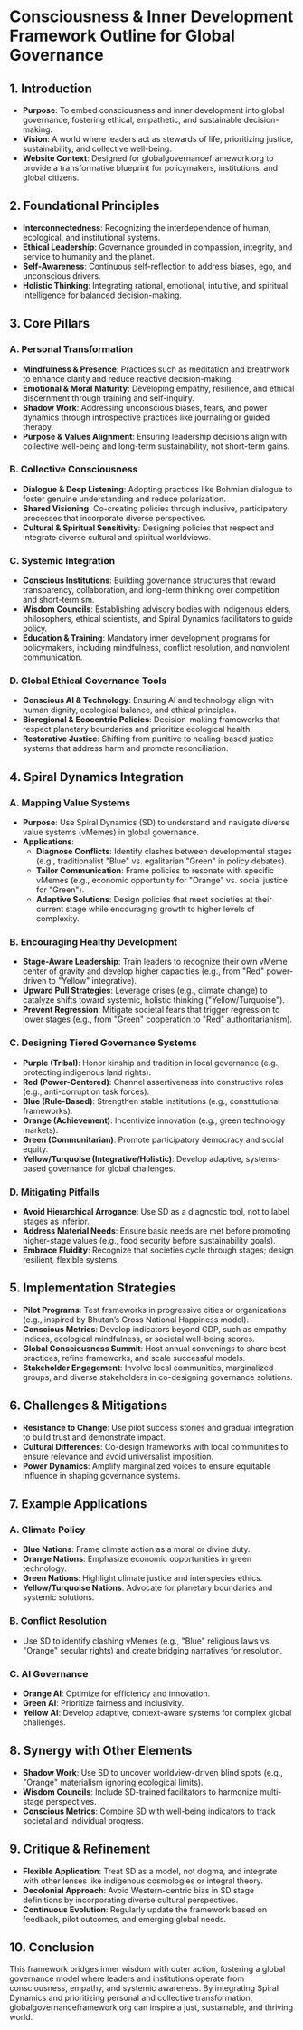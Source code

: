 # Consciousness & Inner Development Framework Outline for Global Governance

## 1. Introduction
- **Purpose**: To embed consciousness and inner development into global governance, fostering ethical, empathetic, and sustainable decision-making.
- **Vision**: A world where leaders act as stewards of life, prioritizing justice, sustainability, and collective well-being.
- **Website Context**: Designed for globalgovernanceframework.org to provide a transformative blueprint for policymakers, institutions, and global citizens.

## 2. Foundational Principles
- **Interconnectedness**: Recognizing the interdependence of human, ecological, and institutional systems.
- **Ethical Leadership**: Governance grounded in compassion, integrity, and service to humanity and the planet.
- **Self-Awareness**: Continuous self-reflection to address biases, ego, and unconscious drivers.
- **Holistic Thinking**: Integrating rational, emotional, intuitive, and spiritual intelligence for balanced decision-making.

## 3. Core Pillars
### A. Personal Transformation
- **Mindfulness & Presence**: Practices such as meditation and breathwork to enhance clarity and reduce reactive decision-making.
- **Emotional & Moral Maturity**: Developing empathy, resilience, and ethical discernment through training and self-inquiry.
- **Shadow Work**: Addressing unconscious biases, fears, and power dynamics through introspective practices like journaling or guided therapy.
- **Purpose & Values Alignment**: Ensuring leadership decisions align with collective well-being and long-term sustainability, not short-term gains.

### B. Collective Consciousness
- **Dialogue & Deep Listening**: Adopting practices like Bohmian dialogue to foster genuine understanding and reduce polarization.
- **Shared Visioning**: Co-creating policies through inclusive, participatory processes that incorporate diverse perspectives.
- **Cultural & Spiritual Sensitivity**: Designing policies that respect and integrate diverse cultural and spiritual worldviews.

### C. Systemic Integration
- **Conscious Institutions**: Building governance structures that reward transparency, collaboration, and long-term thinking over competition and short-termism.
- **Wisdom Councils**: Establishing advisory bodies with indigenous elders, philosophers, ethical scientists, and Spiral Dynamics facilitators to guide policy.
- **Education & Training**: Mandatory inner development programs for policymakers, including mindfulness, conflict resolution, and nonviolent communication.

### D. Global Ethical Governance Tools
- **Conscious AI & Technology**: Ensuring AI and technology align with human dignity, ecological balance, and ethical principles.
- **Bioregional & Ecocentric Policies**: Decision-making frameworks that respect planetary boundaries and prioritize ecological health.
- **Restorative Justice**: Shifting from punitive to healing-based justice systems that address harm and promote reconciliation.

## 4. Spiral Dynamics Integration
### A. Mapping Value Systems
- **Purpose**: Use Spiral Dynamics (SD) to understand and navigate diverse value systems (vMemes) in global governance.
- **Applications**:
  - **Diagnose Conflicts**: Identify clashes between developmental stages (e.g., traditionalist "Blue" vs. egalitarian "Green" in policy debates).
  - **Tailor Communication**: Frame policies to resonate with specific vMemes (e.g., economic opportunity for "Orange" vs. social justice for "Green").
  - **Adaptive Solutions**: Design policies that meet societies at their current stage while encouraging growth to higher levels of complexity.

### B. Encouraging Healthy Development
- **Stage-Aware Leadership**: Train leaders to recognize their own vMeme center of gravity and develop higher capacities (e.g., from "Red" power-driven to "Yellow" integrative).
- **Upward Pull Strategies**: Leverage crises (e.g., climate change) to catalyze shifts toward systemic, holistic thinking ("Yellow/Turquoise").
- **Prevent Regression**: Mitigate societal fears that trigger regression to lower stages (e.g., from "Green" cooperation to "Red" authoritarianism).

### C. Designing Tiered Governance Systems
- **Purple (Tribal)**: Honor kinship and tradition in local governance (e.g., protecting indigenous land rights).
- **Red (Power-Centered)**: Channel assertiveness into constructive roles (e.g., anti-corruption task forces).
- **Blue (Rule-Based)**: Strengthen stable institutions (e.g., constitutional frameworks).
- **Orange (Achievement)**: Incentivize innovation (e.g., green technology markets).
- **Green (Communitarian)**: Promote participatory democracy and social equity.
- **Yellow/Turquoise (Integrative/Holistic)**: Develop adaptive, systems-based governance for global challenges.

### D. Mitigating Pitfalls
- **Avoid Hierarchical Arrogance**: Use SD as a diagnostic tool, not to label stages as inferior.
- **Address Material Needs**: Ensure basic needs are met before promoting higher-stage values (e.g., food security before sustainability goals).
- **Embrace Fluidity**: Recognize that societies cycle through stages; design resilient, flexible systems.

## 5. Implementation Strategies
- **Pilot Programs**: Test frameworks in progressive cities or organizations (e.g., inspired by Bhutan’s Gross National Happiness model).
- **Conscious Metrics**: Develop indicators beyond GDP, such as empathy indices, ecological mindfulness, or societal well-being scores.
- **Global Consciousness Summit**: Host annual convenings to share best practices, refine frameworks, and scale successful models.
- **Stakeholder Engagement**: Involve local communities, marginalized groups, and diverse stakeholders in co-designing governance solutions.

## 6. Challenges & Mitigations
- **Resistance to Change**: Use pilot success stories and gradual integration to build trust and demonstrate impact.
- **Cultural Differences**: Co-design frameworks with local communities to ensure relevance and avoid universalist imposition.
- **Power Dynamics**: Amplify marginalized voices to ensure equitable influence in shaping governance systems.

## 7. Example Applications
### A. Climate Policy
- **Blue Nations**: Frame climate action as a moral or divine duty.
- **Orange Nations**: Emphasize economic opportunities in green technology.
- **Green Nations**: Highlight climate justice and interspecies ethics.
- **Yellow/Turquoise Nations**: Advocate for planetary boundaries and systemic solutions.

### B. Conflict Resolution
- Use SD to identify clashing vMemes (e.g., "Blue" religious laws vs. "Orange" secular rights) and create bridging narratives for resolution.

### C. AI Governance
- **Orange AI**: Optimize for efficiency and innovation.
- **Green AI**: Prioritize fairness and inclusivity.
- **Yellow AI**: Develop adaptive, context-aware systems for complex global challenges.

## 8. Synergy with Other Elements
- **Shadow Work**: Use SD to uncover worldview-driven blind spots (e.g., "Orange" materialism ignoring ecological limits).
- **Wisdom Councils**: Include SD-trained facilitators to harmonize multi-stage perspectives.
- **Conscious Metrics**: Combine SD with well-being indicators to track societal and individual progress.

## 9. Critique & Refinement
- **Flexible Application**: Treat SD as a model, not dogma, and integrate with other lenses like indigenous cosmologies or integral theory.
- **Decolonial Approach**: Avoid Western-centric bias in SD stage definitions by incorporating diverse cultural perspectives.
- **Continuous Evolution**: Regularly update the framework based on feedback, pilot outcomes, and emerging global needs.

## 10. Conclusion
This framework bridges inner wisdom with outer action, fostering a global governance model where leaders and institutions operate from consciousness, empathy, and systemic awareness. By integrating Spiral Dynamics and prioritizing personal and collective transformation, globalgovernanceframework.org can inspire a just, sustainable, and thriving world.
